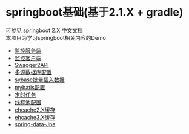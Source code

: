 # springboot基础(基于2.1.X + gradle)  
可参见 [springboot 2.X 中文文档](https://legacy.gitbook.com/book/docshome/springboot/details)  
本项目为学习springboot相关内容的Demo  
- [监控服务端](https://github.com/leowy/springboot/tree/master/springboot-admin-server) 
- [监控客户端](https://github.com/leowy/springboot/tree/master/springboot-admin-client)
- [Swagger2API](https://github.com/leowy/springboot/tree/master/springboot-swagger2)
- [多源数据库配置](https://github.com/leowy/springboot/tree/master/springboot-multidatasource)
- [sybase批量插入数据](https://github.com/leowy/springboot/tree/master/springboot-mybatis-batch)
- [mybatis配置](https://github.com/leowy/springboot/tree/master/springboot-mybatis)
- [定时任务](https://github.com/leowy/springboot/tree/master/springboot-scheduler)
- [线程池配置](https://github.com/leowy/springboot/tree/master/springboot-threadpool)
- [ehcache2.X缓存](https://github.com/leowy/springboot/tree/master/springboot-cache-ehcache2)
- [ehcache3.X缓存](https://github.com/leowy/springboot/tree/master/springboot-cache-ehcache3)
- [spring-data-Jpa](https://github.com/leowy/springboot/tree/master/springboot-data-jpa)